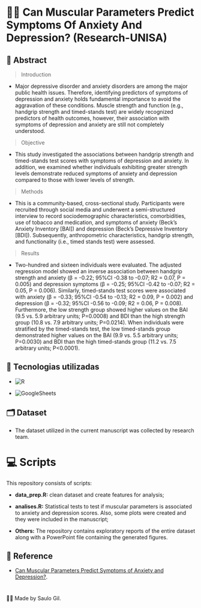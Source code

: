 # 🧠💪 Can Muscular Parameters Predict Symptoms Of Anxiety And Depression? (Research-UNISA)

## 📒 Abstract
> Introduction
- Major depressive disorder and anxiety disorders are among the major public health issues. Therefore, identifying predictors of symptoms of depression and anxiety holds fundamental importance to avoid the aggravation of these conditions. Muscle strength and function (e.g., handgrip strength and timed-stands test) are widely recognized predictors of health outcomes, however, their association with symptoms of depression and anxiety are still not completely understood.

> Objective
- This study investigated the associations between handgrip strength and timed-stands test scores with symptoms of depression and anxiety. In addition, we examined whether individuals exhibiting greater strength levels demonstrate reduced symptoms of anxiety and depression compared to those with lower levels of strength. 

> Methods
- This is a community-based, cross-sectional study. Participants were recruited through social media and underwent a semi-structured interview to record sociodemographic characteristics, comorbidities, use of tobacco and medication, and symptoms of anxiety (Beck’s Anxiety Inventory [BAI]) and depression (Beck’s Depressive Inventory [BDI]). Subsequently, anthropometric characteristics, handgrip strength, and functionality (i.e., timed stands test) were assessed. 

> Results
- Two-hundred and sixteen individuals were evaluated. The adjusted regression model showed an inverse association between handgrip strength and anxiety (β = -0.22; 95%CI -0.38 to -0.07; R2 = 0.07, P = 0.005) and depression symptoms (β = -0.25; 95%CI -0.42 to -0.07; R2 = 0.05, P = 0.006). Similarly, timed-stands test scores were associated with anxiety (β = -0.33; 95%CI -0.54 to -0.13; R2 = 0.09, P = 0.002) and depression (β = -0.32; 95%CI -0.56 to -0.09; R2 = 0.06, P = 0.008). Furthermore, the low strength group showed higher values on the BAI (9.5 vs. 5.9 arbitrary units; P=0.0008) and BDI than the high strength group (10.8 vs. 7.9 arbitrary units; P=0.0214). When individuals were stratified by the timed-stands test, the low timed-stands group demonstrated higher values on the BAI (9.9 vs. 5.5 arbitrary units; P=0.0030) and BDI than the high timed-stands group (11.2 vs. 7.5 arbitrary units; P<0.0001). 

## 🤖 Tecnologias utilizadas
- ![R](https://img.shields.io/badge/R-gray?style=flat&logo=r&logoColor=white)

- ![GoogleSheets](https://img.shields.io/badge/Google-Sheets-gray?style=flat&logo=googlesheets&logoColor=white)

## 🗂️ Dataset 

- The dataset utilized in the current manuscript was collected by research team.


# 💻 Scripts

This repository consists of scripts:

- **data_prep.R:** clean dataset and create features for analysis;

- **analises.R:** Statistical tests to test if muscular parameters is associated to anxiety and depression scores. Also, some plots were created and they were included in the manuscript;

- **Others:** The repository contains exploratory reports of the entire dataset along with a PowerPoint file containing the generated figures.

## 📑 Reference
- [Can Muscular Parameters Predict Symptoms of Anxiety and Depression?](https://journals.sagepub.com/doi/10.1177/10547738241232022).

#
👨‍💻 Made by Saulo Gil.